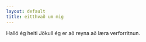 ```yaml
---
layout: default
title: eitthvað um mig 
---
```


Halló ég heiti Jökull ég er að reyna að læra verforritnun. 

